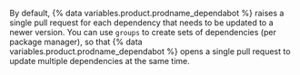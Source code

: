 By default, {% data variables.product.prodname_dependabot %} raises a single pull request for each dependency that needs to be updated to a newer version. You can use `groups` to create sets of dependencies (per package manager), so that {% data variables.product.prodname_dependabot %} opens a single pull request to update multiple dependencies at the same time.